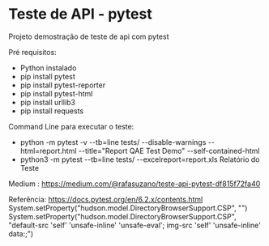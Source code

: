 # Teste de API - pytest
Projeto demostração de teste de api com pytest

Pré requisitos:
  - Python instalado
  - pip install pytest
  - pip install pytest-reporter
  -  pip install pytest-html
  - pip install urllib3
  - pip  install requests

Command Line para executar o teste:
  - python  -m pytest -v --tb=line tests/ --disable-warnings --html=report.html --title="Report QAE Test Demo"  --self-contained-html 
  - python3 -m pytest  --tb=line tests/ --excelreport=report.xls
Relatório do Teste

Medium : https://medium.com/@rafasuzano/teste-api-pytest-df815f72fa40

Referência: https://docs.pytest.org/en/6.2.x/contents.html
System.setProperty("hudson.model.DirectoryBrowserSupport.CSP", "")
System.setProperty("hudson.model.DirectoryBrowserSupport.CSP", "default-src 'self' 'unsafe-inline' 'unsafe-eval'; img-src 'self' 'unsafe-inline' data:;")
